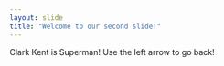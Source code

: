```yaml
---
layout: slide
title: "Welcome to our second slide!"
---
```

Clark Kent is Superman!
Use the left arrow to go back!
